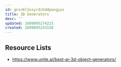 ```yaml
---
id: gninbl2usyrdihddpangyys
title: 3D Generators
desc: ''
updated: 1699895274223
created: 1699895243158
---
```



## Resource Lists

- https://www.unite.ai/best-ai-3d-object-generators/